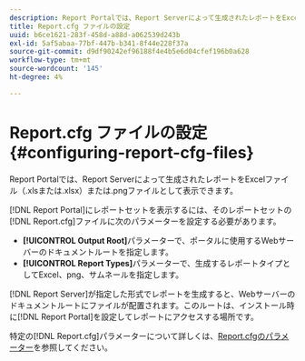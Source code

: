 ```yaml
---
description: Report Portalでは、Report Serverによって生成されたレポートをExcelファイル（.xlsまたは.xlsx）または.pngファイルとして表示できます。
title: Report.cfg ファイルの設定
uuid: b6ce1621-283f-458d-a88d-a062539d243b
exl-id: 5af5abaa-77bf-447b-b341-8f44e228f37a
source-git-commit: d9df90242ef96188f4e4b5e6d04cfef196b0a628
workflow-type: tm+mt
source-wordcount: '145'
ht-degree: 4%

---
```


# Report.cfg ファイルの設定{#configuring-report-cfg-files}

Report Portalでは、Report Serverによって生成されたレポートをExcelファイル（.xlsまたは.xlsx）または.pngファイルとして表示できます。

[!DNL Report Portal]にレポートセットを表示するには、そのレポートセットの[!DNL Report.cfg]ファイルに次のパラメーターを設定する必要があります。

* **[!UICONTROL Output Root]**&#x200B;パラメーターで、ポータルに使用するWebサーバーのドキュメントルートを指定します。
* **[!UICONTROL Report Types]**&#x200B;パラメーターで、生成するレポートタイプとしてExcel、png、サムネールを指定します。

[!DNL Report Server]が指定した形式でレポートを生成すると、Webサーバーのドキュメントルートにファイルが配置されます。このルートは、インストール時に[!DNL Report Portal]を設定してレポートにアクセスする場所です。

特定の[!DNL Report.cfg]パラメーターについて詳しくは、[Report.cfgのパラメーター](../../../home/c-rpt-oview/c-rpt-param-ref/c-rpt-param.md#concept-838e59d72d3f4cb29ee15f5c7eb0ceff)を参照してください。
